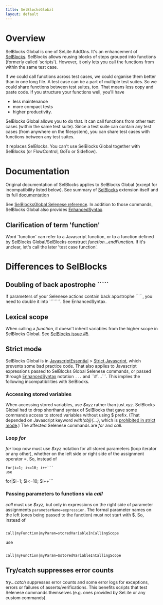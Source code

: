 ```yaml
---
title: SelBlocksGlobal
layout: default
---
```


# Overview #
SelBlocks Global is one of SeLite AddOns. It's an enhancement of
[SelBlocks](https://addons.mozilla.org/en-US/firefox/addon/selenium-ide-sel-blocks/versions/). SelBlocks allows reusing blocks of steps grouped into functions (formerly called 'scripts'). However, it only lets you call the functions from within the same test case.

If we could call functions across test cases, we could organise them better than in one long file. A test case can be a part of multiple test suites. So we could share functions between test suites, too. That means less copy and paste code. If you structure your functions well, you'll have
  * less maintenance
  * more compact tests
  * higher productivity.

SelBlocks Global allows you to do that. It can call functions from other test cases (within the same test suite). Since a test suite can contain any test cases (from anywhere on the filesystem), you can share test cases with functions between any test suites.

It replaces SelBlocks. You can't use SelBlocks Global together with SelBlocks (or FlowControl, GoTo or Sideflow).

# Documentation #
Original documentation of SelBlocks applies to SelBlocks Global (except for incompatibility listed below). See summary of <a href='https://addons.mozilla.org/en-US/firefox/addon/selenium-ide-sel-blocks/'>SelBlocks</a> extension itself and its full <a href='http://refactoror.wikia.com/wiki/Selblocks_Reference'>documentation</a>

See [SelBlocksGlobal Selenese reference](http://sel-blocks-global.selite.googlecode.com/git/src/chrome/content/reference.xml). In addition to those commands, SelBlocks Global also provides [EnhancedSyntax](EnhancedSyntax).

## Clarification of term 'function' ##
Word 'function' can refer to a Javascript function, or to a function defined by SelBlocks Global/SelBlocks construct _function...endFunction_. If it's unclear, let's call the later 'test case function'.

# Differences to SelBlocks #
## Doubling of back apostrophe ````` ##
If parameters of your Selenese actions contain back apostrophe `````, you need to double it into ````````. See EnhancedSyntax.

## Lexical scope ##
When calling a _function_, it doesn't inherit variables from the higher scope in SelBlocks Global. See [SelBlocks issue #5](https://github.com/refactoror/SelBlocks/issues/5).

## Strict mode ##
SelBlocks Global is in [JavascriptEssential](JavascriptEssential) > [Strict Javascript](JavascriptEssential#strict-javascript), which prevents some bad practice code. That also applies to Javascript expressions passed to SelBlocks Global Selenese commands, or passed through [EnhancedSyntax](EnhancedSyntax) notation ```...``` and ``#`...```. This implies the following incompatibilities with SelBlocks.

### Accessing stored variables ###
When accessing stored variables, use _$xyz_ rather than just _xyz_. SelBlocks Global had to drop shorthand syntax of SelBlocks that gave some commands access to stored variables without using $ prefix. (That depended on Javascript keyword _with(obj){...}_, which is [prohibited in strict mode](https://developer.mozilla.org/en-US/docs/Web/JavaScript/Reference/Functions_and_function_scope/Strict_mode#Simplifying_variable_uses).) The affected Selenese commands are _for_ and _call_.

### Loop _for_ ###
_for_ loop now must use _$xyz_ notation for all stored parameters (loop iterator or any other), whether on the left side or right side of the assignment operator =. So, instead of
```
for|i=1; i<=10; i++```
use
```
for|$i=1; $i<=10; $i++```

### Passing parameters to functions via _call_ ###
_call_ must use _$xyz_, but only in expressions on the right side of parameter assignments `parameterName=expression`. The formal parameter names on the left (ones being passed to the function) must not start with $. So, instead of
```

call|myFunction|myParam=storedVariableInCallingScope
```
use
```

call|myFunction|myParam=$storedVariableInCallingScope
```
## Try/catch suppresses error counts ##
_try...catch_ suppresses error counts and some error logs for exceptions, errors or failures of asserts/verifications. This benefits scripts that test Selenese commands themselves (e.g. ones provided by SeLite or any custom commands).
